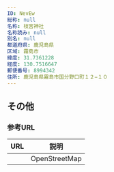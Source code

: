 ```yaml
---
ID: NevEw
総称: null
名称: 枝宮神社
名称読み: null
別名: null
都道府県: 鹿児島県
区域: 霧島市
緯度: 31.7361228
経度: 130.7516647
郵便番号: 8994342
住所: 鹿児島県霧島市国分野口町１２−１０
---
```


## その他

### 参考URL

| URL | 説明          |
| --- | ------------- |
|     | OpenStreetMap |
